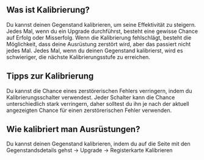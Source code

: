 ## Was ist Kalibrierung?

Du kannst deinen Gegenstand kalibrieren, um seine Effektivität zu steigern.
Jedes Mal, wenn du ein Upgrade durchführst, besteht eine gewisse Chance auf Erfolg oder Misserfolg. Wenn die Kalibrierung fehlschlägt, besteht die Möglichkeit, dass deine Ausrüstung zerstört wird, aber das passiert nicht jedes Mal. Jedes Mal, wenn du deinen Gegenstand kalibrierst, wird es schwieriger, die nächste Kalibrierungsstufe zu erreichen.

## Tipps zur Kalibrierung

Du kannst die Chance eines zerstörerischen Fehlers verringern, indem du Kalibrierungsschalter verwendest. Jeder Schalter kann die Chance unterschiedlich stark verringern, daher solltest du ihn je nach der aktuell angezeigten Chance für einen zerstörerischen Fehler verwenden.

## Wie kalibriert man Ausrüstungen?

Du kannst deinen Gegenstand kalibrieren, indem du auf die Seite mit den Gegenstandsdetails gehst -> Upgrade -> Registerkarte Kalibrieren
